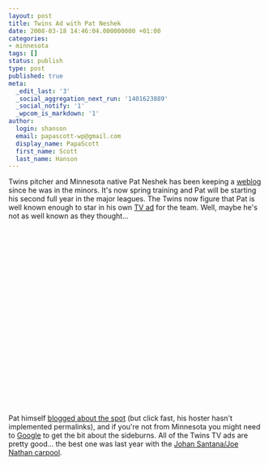 ```yaml
---
layout: post
title: Twins Ad with Pat Neshek
date: 2008-03-18 14:46:04.000000000 +01:00
categories:
- minnesota
tags: []
status: publish
type: post
published: true
meta:
  _edit_last: '3'
  _social_aggregation_next_run: '1401623889'
  _social_notify: '1'
  _wpcom_is_markdown: '1'
author:
  login: shanson
  email: papascott-wp@gmail.com
  display_name: PapaScott
  first_name: Scott
  last_name: Hanson
---
```

<p>Twins pitcher and Minnesota native Pat Neshek has been keeping a <a href="http://patneshek.com/">weblog</a> since he was in the minors. It's now spring training and Pat will be starting his second full year in the major leagues. The Twins now figure that Pat is well known enough to star in his own <a href="http://www.youtube.com/watch?v=Fv6pYVNxJQI">TV ad</a> for the team. Well, maybe he's not as well known as they thought...</p>
<p><object width="425" height="355"><param name="movie" value="http://www.youtube.com/v/Fv6pYVNxJQI&hl=en" /><param name="wmode" value="transparent" /><embed src="https://www.youtube.com/v/Fv6pYVNxJQI&hl=en" type="application/x-shockwave-flash" wmode="transparent" width="425" height="355"></embed></object></p>
<p>Pat himself <a href="http://eteamz.active.com/PatNeshek/#news4228830">blogged about the spot</a> (but click fast, his hoster hasn't implemented permalinks), and if you're not from Minnesota you might need to <a href="http://www.google.com/search?q=joe+mauer+sideburns">Google</a> to get the bit about the sideburns. All of the Twins TV ads are pretty good... the best one was last year with the <a href="http://www.youtube.com/watch?v=_7G3OtU6OkQ">Johan Santana/Joe Nathan carpool</a>.</p>
